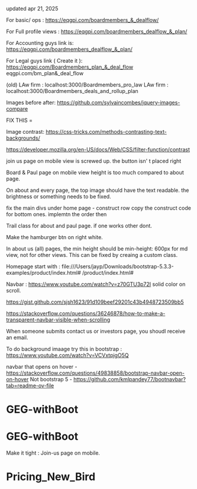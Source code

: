 updated apr 21, 2025

For basic/ ops :  https://eqgpi.com/boardmembers_&_dealflow/

For Full profile views :  https://eqgpi.com/boardmembers_dealflow_&_plan/

For Accounting guys link is:  https://eqgpi.com/boardmembers_dealflow_&_plan/

For Legal guys link ( Create it ):  https://eqgpi.com/Boardmembers_plan_&_deal_flow
                                            eqgpi.com/bm_plan&_deal_flow




(old) LAw firm :   localhost:3000/Boardmembers_pro_law
LAw firm :   localhost:3000/Boardmembers_deals_and_rollup_plan


Images before after:  https://github.com/sylvaincombes/jquery-images-compare



FIX THIS =

Image contrast:  https://css-tricks.com/methods-contrasting-text-backgrounds/

https://developer.mozilla.org/en-US/docs/Web/CSS/filter-function/contrast

join us page on mobile view is screwed up.  the button isn' t placed right

Board & Paul page on mobile view height is too much compared to about page. 


On about and every page, the top image should have the text readable.  the brightness or something needs to be fixed. 


fix the main divs under home page - construct row 
copy the construct code for bottom ones. implemtn the order then


Trail class for about and paul page.  if one works other dont. 

Make the hamburger btn on right white. 


In about us (all) pages, the min height should be min-height: 600px for md view, not for other views.
This can be fixed by creaing a custom class. 



Homepage start with :  file:///Users/jayp/Downloads/bootstrap-5.3.3-examples/product/index.html#
/product/index.html#

Navbar : https://www.youtube.com/watch?v=z70GTU3p72I
solid color on scroll. 

https://gist.github.com/sjsh1623/91d109beef29201c43b4948723509bb5

https://stackoverflow.com/questions/36246878/how-to-make-a-transparent-navbar-visible-when-scrolling



When someone submits contact us or investors page, you shoudl receive an email. 





To do background imaage try this in bootstrap :  https://www.youtube.com/watch?v=VCVxtpjgO5Q

navbar that opens on hover - https://stackoverflow.com/questions/49838858/bootstrap-navbar-open-on-hover
Not bootstrap 5 -   https://github.com/kmlpandey77/bootnavbar?tab=readme-ov-file

# GEG-withBoot
# GEG-withBoot

Make it tight : 
Join-us page on mobile. 


# Pricing_New_Bird
